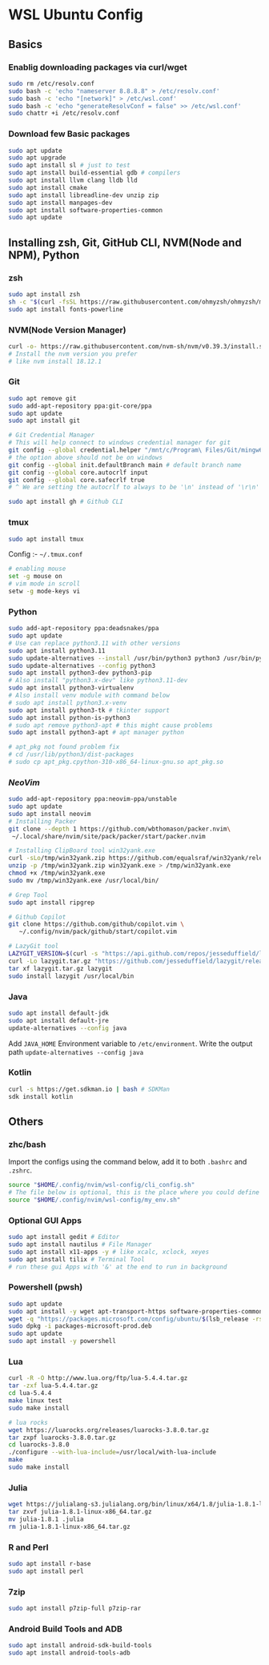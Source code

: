 # WSL Ubuntu Config

## Basics

### Enablig downloading packages via curl/wget

```bash
sudo rm /etc/resolv.conf
sudo bash -c 'echo "nameserver 8.8.8.8" > /etc/resolv.conf'
sudo bash -c 'echo "[network]" > /etc/wsl.conf'
sudo bash -c 'echo "generateResolvConf = false" >> /etc/wsl.conf'
sudo chattr +i /etc/resolv.conf
```

### Download few Basic packages

```bash
sudo apt update
sudo apt upgrade
sudo apt install sl # just to test
sudo apt install build-essential gdb # compilers
sudo apt install llvm clang lldb lld
sudo apt install cmake
sudo apt install libreadline-dev unzip zip
sudo apt install manpages-dev
sudo apt install software-properties-common
sudo apt update
```

## Installing zsh, Git, GitHub CLI, NVM(Node and NPM), Python

### zsh

```bash
sudo apt install zsh
sh -c "$(curl -fsSL https://raw.githubusercontent.com/ohmyzsh/ohmyzsh/master/tools/install.sh)"
sudo apt install fonts-powerline
```

### NVM(Node Version Manager)

```bash
curl -o- https://raw.githubusercontent.com/nvm-sh/nvm/v0.39.3/install.sh | bash
# Install the nvm version you prefer 
# like nvm install 18.12.1
```

### Git

```bash
sudo apt remove git
sudo add-apt-repository ppa:git-core/ppa
sudo apt update
sudo apt install git

# Git Credential Manager
# This will help connect to windows credential manager for git
git config --global credential.helper "/mnt/c/Program\ Files/Git/mingw64/bin/git-credential-manager.exe"
# the option above should not be on windows
git config --global init.defaultBranch main # default branch name
git config --global core.autocrlf input
git config --global core.safecrlf true
# ^ We are setting the autocrlf to always to be '\n' instead of '\r\n'

sudo apt install gh # Github CLI
```

### tmux

```bash
sudo apt install tmux
```

Config :- `~/.tmux.conf`

```bash
# enabling mouse
set -g mouse on
# vim mode in scroll
setw -g mode-keys vi
```

### Python

```bash
sudo add-apt-repository ppa:deadsnakes/ppa
sudo apt update
# Use can replace python3.11 with other versions
sudo apt install python3.11
sudo update-alternatives --install /usr/bin/python3 python3 /usr/bin/python3.11 2
sudo update-alternatives --config python3
sudo apt install python3-dev python3-pip
# Also install "python3.x-dev" like python3.11-dev
sudo apt install python3-virtualenv
# Also install venv module with command below
# sudo apt install python3.x-venv
sudo apt install python3-tk # tkinter support
sudo apt install python-is-python3
# sudo apt remove python3-apt # this might cause problems
sudo apt install python3-apt # apt manager python

# apt_pkg not found problem fix
# cd /usr/lib/python3/dist-packages
# sudo cp apt_pkg.cpython-310-x86_64-linux-gnu.so apt_pkg.so
```

### _**NeoVim**_

```bash
sudo add-apt-repository ppa:neovim-ppa/unstable
sudo apt update
sudo apt install neovim
# Installing Packer
git clone --depth 1 https://github.com/wbthomason/packer.nvim\
 ~/.local/share/nvim/site/pack/packer/start/packer.nvim

# Installing ClipBoard tool win32yank.exe
curl -sLo/tmp/win32yank.zip https://github.com/equalsraf/win32yank/releases/download/v0.0.4/win32yank-x64.zip
unzip -p /tmp/win32yank.zip win32yank.exe > /tmp/win32yank.exe
chmod +x /tmp/win32yank.exe
sudo mv /tmp/win32yank.exe /usr/local/bin/

# Grep Tool
sudo apt install ripgrep

# Github Copilot
git clone https://github.com/github/copilot.vim \
   ~/.config/nvim/pack/github/start/copilot.vim

# LazyGit tool
LAZYGIT_VERSION=$(curl -s "https://api.github.com/repos/jesseduffield/lazygit/releases/latest" | grep -Po '"tag_name": "v\K[^"]*')
curl -Lo lazygit.tar.gz "https://github.com/jesseduffield/lazygit/releases/latest/download/lazygit_${LAZYGIT_VERSION}_Linux_x86_64.tar.gz"
tar xf lazygit.tar.gz lazygit
sudo install lazygit /usr/local/bin
```

### Java

```bash
sudo apt install default-jdk
sudo apt install default-jre
update-alternatives --config java
```

Add `JAVA_HOME` Environment variable to `/etc/environment`.
Write the output path `update-alternatives --config java`

### Kotlin

```bash
curl -s https://get.sdkman.io | bash # SDKMan
sdk install kotlin
```

## Others

### zhc/bash

Import the configs using the command below, add it to both `.bashrc` and `.zshrc`.

```bash
source "$HOME/.config/nvim/wsl-config/cli_config.sh"
# The file below is optional, this is the place where you could define your Environment Variabels
source "$HOME/.config/nvim/wsl-config/my_env.sh"
```

### Optional GUI Apps

```bash
sudo apt install gedit # Editor
sudo apt install nautilus # File Manager
sudo apt install x11-apps -y # like xcalc, xclock, xeyes
sudo apt install tilix # Terminal Tool
# run these gui Apps with '&' at the end to run in background
```

### Powershell (pwsh)

```bash
sudo apt update
sudo apt install -y wget apt-transport-https software-properties-common
wget -q "https://packages.microsoft.com/config/ubuntu/$(lsb_release -rs)/packages-microsoft-prod.deb"
sudo dpkg -i packages-microsoft-prod.deb
sudo apt update
sudo apt install -y powershell
```

### Lua

```bash
curl -R -O http://www.lua.org/ftp/lua-5.4.4.tar.gz
tar -zxf lua-5.4.4.tar.gz
cd lua-5.4.4
make linux test
sudo make install

# lua rocks
wget https://luarocks.org/releases/luarocks-3.8.0.tar.gz
tar zxpf luarocks-3.8.0.tar.gz
cd luarocks-3.8.0
./configure --with-lua-include=/usr/local/with-lua-include
make
sudo make install
```

### Julia

```bash
wget https://julialang-s3.julialang.org/bin/linux/x64/1.8/julia-1.8.1-linux-x86_64.tar.gz
tar zxvf julia-1.8.1-linux-x86_64.tar.gz
mv julia-1.8.1 .julia
rm julia-1.8.1-linux-x86_64.tar.gz
```

### R and Perl

```bash
sudo apt install r-base
sudo apt install perl
```

### 7zip

```bash
sudo apt install p7zip-full p7zip-rar
```

### Android Build Tools and ADB

```bash
sudo apt install android-sdk-build-tools
sudo apt install android-tools-adb
```
